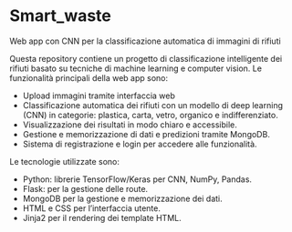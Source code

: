 # Smart_waste
Web app con CNN per la classificazione automatica di immagini di rifiuti

Questa repository contiene un progetto di classificazione intelligente dei rifiuti basato su tecniche di machine learning e computer vision.
Le funzionalità principali della web app sono:
- Upload immagini tramite interfaccia web
- Classificazione automatica dei rifiuti con un modello di deep learning (CNN) in categorie: plastica, carta, vetro, organico e indifferenziato.
- Visualizzazione dei risultati in modo chiaro e accessibile.
- Gestione e memorizzazione di dati e predizioni tramite MongoDB.
- Sistema di registrazione e login per accedere alle funzionalità.

Le tecnologie utilizzate sono: 
- Python: librerie TensorFlow/Keras per CNN, NumPy, Pandas.
- Flask: per la gestione delle route.
- MongoDB per la gestione e memorizzazione dei dati.
- HTML e CSS per l’interfaccia utente.
- Jinja2 per il rendering dei template HTML.
